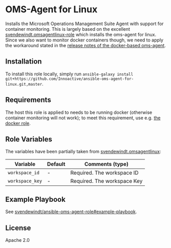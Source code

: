 # OMS-Agent for Linux

Installs the Microsoft Operations Management Suite Agent with support for container monitoring. This is largely based on
the excellent [svendewindt.omsagentlinux-role](https://github.com/svendewindt/ansible-role-omsagent-linux)
which installs the oms-agent for linux. Since we also want to monitor docker containers though, we need to apply the
workaround stated in the [release notes of the docker-based oms-agent](https://github.com/Microsoft/OMS-docker/blob/master/ReleaseNote.md#due-to-the-backend-changes-for-container-monitoring-with-oms-agent-for-linux-and-it-is-a-fresh-install-you-will-need-to-run-this-workaround).

## Installation

To install this role locally, simply run `ansible-galaxy install git+https://github.com/Innoactive/ansible-oms-agent-for-linux.git,master`.

## Requirements

The host this role is applied to needs to be running docker (otherwise container monitoring will not work); to meet this
requirement, use e.g. [the docker role](https://galaxy.ansible.com/geerlingguy/docker).

## Role Variables

The variables have been partially taken from [svendewindt.omsagentlinux](https://github.com/svendewindt/ansible-role-omsagent-linux):

| Variable                  | Default | Comments (type)                                                                |
| ---                       | ---     | ---                                                                            |
| `workspace_id`            | -       | Required. The workspace ID                                                     |
| `workspace_key`           | -       | Required. The workspace Key                                                    |

## Example Playbook

See [svendewindt/ansible-oms-agent-role#example-playbook](https://github.com/svendewindt/ansible-role-omsagent-linux#example-playbook).

## License

Apache 2.0
